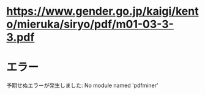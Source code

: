 # https://www.gender.go.jp/kaigi/kento/mieruka/siryo/pdf/m01-03-3-3.pdf

# エラー

予期せぬエラーが発生しました: No module named 'pdfminer'
